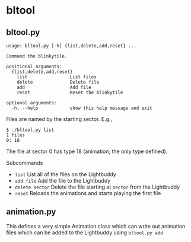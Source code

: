 # bltool

## bltool.py

```
usage: bltool.py [-h] {list,delete,add,reset} ...

Command the blinkytile.

positional arguments:
  {list,delete,add,reset}
    list                List files
    delete              Delete file
    add                 Add file
    reset               Reset the blinkytile

optional arguments:
  -h, --help            show this help message and exit
```

Files are named by the starting sector. E.g.,

```
$ ./bltool.py list
1 files
0: 18
```
The file at sector 0 has type 18 (animation; the only type defined).

Subcommands
- `list` List all of the files on the Lightbuddy
- `add file` Add the file to the Lightbuddy
- `delete sector` Delete the file starting at `sector` from the Lightbuddy
- `reset` Reloads the animations and starts playing the first file

## animation.py

This defines a very simple Animation class which can write out animation files which can be added to the Lightbuddy using `bltool.py add`

